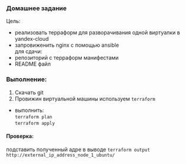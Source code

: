 ### Домашнее задание

Цель: 
- реализовать терраформ для разворачивания одной виртуалки в yandex-cloud 
- запровиженить nginx с помощью ansible \
для сдачи: 
- репозиторий с терраформ манифестами 
- README файл
### Выполнение:
1. Скачать git
2. Провижин виртуальной машины используем `terraform`
  - выполнить: \
 `terraform plan` \
 `terraform apply`
 
   #### Проверка:
   подставить полученный адре в выводе `terraform output` \
   `http://external_ip_address_node_1_ubuntu/`
 
 
